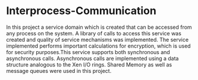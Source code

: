 # Interprocess-Communication
In this project a service domain which is created that can be accessed from any process on the system. A library of calls to access this service was created and quality of service mechanisms was implemented. The service implemented performs important calculations for encryption, which is used for security purposes.This service supports both synchronous and asynchronous calls. Asynchronous calls are implemented using a data structure analogous to the Xen I/O rings. Shared Memory as well as message queues were used in this project.
